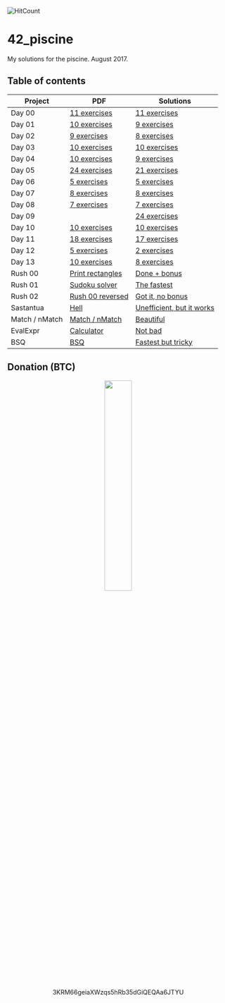 ![HitCount](http://hits.dwyl.io/mrrobb/42_piscine.svg)

# 42_piscine
My solutions for the piscine. August 2017.

## Table of contents

| Project        	| PDF                                                                                        	| Solutions                                                                               	|
|----------------	|--------------------------------------------------------------------------------------------	|-----------------------------------------------------------------------------------------	|
| Day 00         	| [11 exercises](https://github.com/MrRobb/42_piscine/tree/master/day00/d00.en.pdf)          	| [11 exercises](https://github.com/MrRobb/42_piscine/tree/master/day00)                  	|
| Day 01         	| [10 exercises](https://github.com/MrRobb/42_piscine/tree/master/day01/d01.en.pdf)          	| [9 exercises](https://github.com/MrRobb/42_piscine/tree/master/day01)                   	|
| Day 02         	| [9 exercises](https://github.com/MrRobb/42_piscine/tree/master/day02/d02.en.pdf)           	| [8 exercises](https://github.com/MrRobb/42_piscine/tree/master/day02)                   	|
| Day 03         	| [10 exercises](https://github.com/MrRobb/42_piscine/tree/master/day03/d03.en.pdf)          	| [10 exercises](https://github.com/MrRobb/42_piscine/tree/master/day03)                  	|
| Day 04         	| [10 exercises](https://github.com/MrRobb/42_piscine/tree/master/day04/d04.en.pdf)          	| [9 exercises](https://github.com/MrRobb/42_piscine/tree/master/day04)                   	|
| Day 05         	| [24 exercises](https://github.com/MrRobb/42_piscine/tree/master/day05/d05.en.pdf)          	| [21 exercises](https://github.com/MrRobb/42_piscine/tree/master/day05)                  	|
| Day 06         	| [5 exercises](https://github.com/MrRobb/42_piscine/tree/master/day06/d06.en.pdf)           	| [5 exercises](https://github.com/MrRobb/42_piscine/tree/master/day06)                   	|
| Day 07         	| [8 exercises](https://github.com/MrRobb/42_piscine/tree/master/day07/d07.en.pdf)           	| [8 exercises](https://github.com/MrRobb/42_piscine/tree/master/day08)                   	|
| Day 08         	| [7 exercises](https://github.com/MrRobb/42_piscine/tree/master/day08/d08.en.pdf)           	| [7 exercises](https://github.com/MrRobb/42_piscine/tree/master/day09)                   	|
| Day 09         	|                                                                                            	| [24 exercises](https://github.com/MrRobb/42_piscine/tree/master/day09)                  	|
| Day 10         	| [10 exercises](https://github.com/MrRobb/42_piscine/tree/master/day10/d10.en.pdf)          	| [10 exercises](https://github.com/MrRobb/42_piscine/tree/master/day10)                  	|
| Day 11         	| [18 exercises](https://github.com/MrRobb/42_piscine/tree/master/day11/d11.en.pdf)          	| [17 exercises](https://github.com/MrRobb/42_piscine/tree/master/day11)                  	|
| Day 12         	| [5 exercises](https://github.com/MrRobb/42_piscine/tree/master/day12/d12.en.pdf)           	| [2 exercises](https://github.com/MrRobb/42_piscine/tree/master/day12)                   	|
| Day 13         	| [10 exercises](https://github.com/MrRobb/42_piscine/tree/master/day13/d13.en.pdf)          	| [8 exercises](https://github.com/MrRobb/42_piscine/tree/master/day13)                   	|
| Rush 00        	| [Print rectangles](https://github.com/MrRobb/42_piscine/tree/master/rush00/colle00.en.pdf) 	| [Done + bonus](https://github.com/MrRobb/42_piscine/tree/master/rush00)                 	|
| Rush 01        	| [Sudoku solver](https://github.com/MrRobb/42_piscine/tree/master/rush01/colle01.en.pdf)    	| [The fastest](https://github.com/MrRobb/42_piscine/tree/master/rush01)                  	|
| Rush 02        	| [Rush 00 reversed](https://github.com/MrRobb/42_piscine/tree/master/rush02/colle02.en.pdf) 	| [Got it, no bonus](https://github.com/MrRobb/42_piscine/tree/master/rush02)             	|
| Sastantua      	| [Hell](https://github.com/MrRobb/42_piscine/tree/master/sastantua/proj00.en.pdf)           	| [Unefficient, but it works](https://github.com/MrRobb/42_piscine/tree/master/sastantua) 	|
| Match / nMatch 	| [Match / nMatch](https://github.com/MrRobb/42_piscine/tree/master/match/proj01.en.pdf)     	| [Beautiful](https://github.com/MrRobb/42_piscine/tree/master/match)                     	|
| EvalExpr       	| [Calculator](https://github.com/MrRobb/42_piscine/tree/master/evalExpr/proj02.en.pdf)      	| [Not bad](https://github.com/MrRobb/42_piscine/tree/master/evalExpr)                    	|
| BSQ            	| [BSQ](https://github.com/MrRobb/42_piscine/tree/master/bsq/bsq.en.pdf)                     	| [Fastest but tricky](https://github.com/MrRobb/42_piscine/tree/master/BSQ)              	|

## Donation (BTC)

<p align="center">
  <a href="https://i.imgur.com/61OZ7lE.jpg">
    <img src="https://i.imgur.com/61OZ7lE.jpg" width=35%>
	</a>
</p>
<p align="center">3KRM66geiaXWzqs5hRb35dGiQEQAa6JTYU</p>
